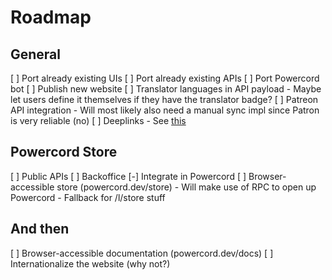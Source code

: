 # Roadmap
## General
[ ] Port already existing UIs
[ ] Port already existing APIs
[ ] Port Powercord bot
[ ] Publish new website
[ ] Translator languages in API payload
    - Maybe let users define it themselves if they have the translator badge?
[ ] Patreon API integration
    - Will most likely also need a manual sync impl since Patron is very reliable (no)
[ ] Deeplinks
    - See [this](https://github.com/powercord-org/powercord/blob/v2-dev/src/Powercord/plugins/pc-moduleManager/deeplinks.js)

## Powercord Store
[ ] Public APIs
[ ] Backoffice
[-] Integrate in Powercord
[ ] Browser-accessible store (powercord.dev/store)
    - Will make use of RPC to open up Powercord
    - Fallback for /l/store stuff

## And then
[ ] Browser-accessible documentation (powercord.dev/docs)
[ ] Internationalize the website (why not?)
